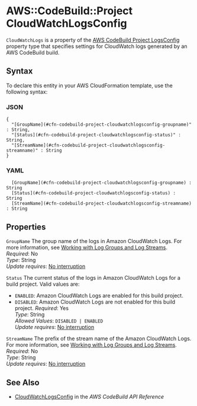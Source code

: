 # AWS::CodeBuild::Project CloudWatchLogsConfig<a name="aws-properties-codebuild-project-cloudwatchlogsconfig"></a>

 `CloudWatchLogs` is a property of the [AWS CodeBuild Project LogsConfig ](https://docs.aws.amazon.com/AWSCloudFormation/latest/UserGuide/aws-properties-codebuild-project-logsconfig.html) property type that specifies settings for CloudWatch logs generated by an AWS CodeBuild build\. 

## Syntax<a name="aws-properties-codebuild-project-cloudwatchlogsconfig-syntax"></a>

To declare this entity in your AWS CloudFormation template, use the following syntax:

### JSON<a name="aws-properties-codebuild-project-cloudwatchlogsconfig-syntax.json"></a>

```
{
  "[GroupName](#cfn-codebuild-project-cloudwatchlogsconfig-groupname)" : String,
  "[Status](#cfn-codebuild-project-cloudwatchlogsconfig-status)" : String,
  "[StreamName](#cfn-codebuild-project-cloudwatchlogsconfig-streamname)" : String
}
```

### YAML<a name="aws-properties-codebuild-project-cloudwatchlogsconfig-syntax.yaml"></a>

```
﻿  [GroupName](#cfn-codebuild-project-cloudwatchlogsconfig-groupname) : String
﻿  [Status](#cfn-codebuild-project-cloudwatchlogsconfig-status) : String
﻿  [StreamName](#cfn-codebuild-project-cloudwatchlogsconfig-streamname) : String
```

## Properties<a name="aws-properties-codebuild-project-cloudwatchlogsconfig-properties"></a>

`GroupName`  <a name="cfn-codebuild-project-cloudwatchlogsconfig-groupname"></a>
 The group name of the logs in Amazon CloudWatch Logs\. For more information, see [Working with Log Groups and Log Streams](https://docs.aws.amazon.com/AmazonCloudWatch/latest/logs/Working-with-log-groups-and-streams.html)\.   
*Required*: No  
*Type*: String  
*Update requires*: [No interruption](https://docs.aws.amazon.com/AWSCloudFormation/latest/UserGuide/using-cfn-updating-stacks-update-behaviors.html#update-no-interrupt)

`Status`  <a name="cfn-codebuild-project-cloudwatchlogsconfig-status"></a>
The current status of the logs in Amazon CloudWatch Logs for a build project\. Valid values are:  
+  `ENABLED`: Amazon CloudWatch Logs are enabled for this build project\.
+  `DISABLED`: Amazon CloudWatch Logs are not enabled for this build project\.
*Required*: Yes  
*Type*: String  
*Allowed Values*: `DISABLED | ENABLED`  
*Update requires*: [No interruption](https://docs.aws.amazon.com/AWSCloudFormation/latest/UserGuide/using-cfn-updating-stacks-update-behaviors.html#update-no-interrupt)

`StreamName`  <a name="cfn-codebuild-project-cloudwatchlogsconfig-streamname"></a>
 The prefix of the stream name of the Amazon CloudWatch Logs\. For more information, see [Working with Log Groups and Log Streams](https://docs.aws.amazon.com/AmazonCloudWatch/latest/logs/Working-with-log-groups-and-streams.html)\.   
*Required*: No  
*Type*: String  
*Update requires*: [No interruption](https://docs.aws.amazon.com/AWSCloudFormation/latest/UserGuide/using-cfn-updating-stacks-update-behaviors.html#update-no-interrupt)

## See Also<a name="aws-properties-codebuild-project-cloudwatchlogsconfig--seealso"></a>
+  [ CloudWatchLogsConfig](https://docs.aws.amazon.com/codebuild/latest/APIReference/API_CloudWatchLogsConfig.html) in the *AWS CodeBuild API Reference* 